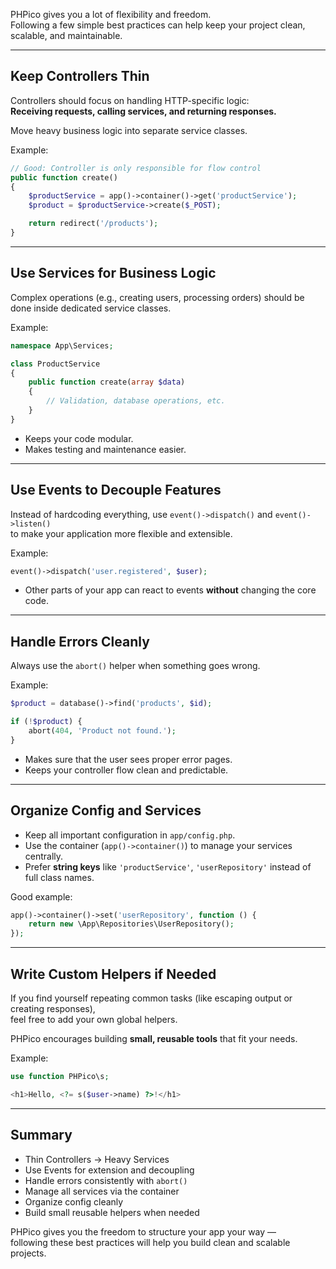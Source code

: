 PHPico gives you a lot of flexibility and freedom.  
Following a few simple best practices can help keep your project clean, scalable, and maintainable.

---

## Keep Controllers Thin

Controllers should focus on handling HTTP-specific logic:  
**Receiving requests, calling services, and returning responses.**

Move heavy business logic into separate service classes.

Example:

```php
// Good: Controller is only responsible for flow control
public function create()
{
    $productService = app()->container()->get('productService');
    $product = $productService->create($_POST);

    return redirect('/products');
}
```

---

## Use Services for Business Logic

Complex operations (e.g., creating users, processing orders) should be done inside dedicated service classes.

Example:

```php
namespace App\Services;

class ProductService
{
    public function create(array $data)
    {
        // Validation, database operations, etc.
    }
}
```

- Keeps your code modular.
- Makes testing and maintenance easier.

---

## Use Events to Decouple Features

Instead of hardcoding everything, use `event()->dispatch()` and `event()->listen()`  
to make your application more flexible and extensible.

Example:

```php
event()->dispatch('user.registered', $user);
```

- Other parts of your app can react to events **without** changing the core code.

---

## Handle Errors Cleanly

Always use the `abort()` helper when something goes wrong.

Example:

```php
$product = database()->find('products', $id);

if (!$product) {
    abort(404, 'Product not found.');
}
```

- Makes sure that the user sees proper error pages.
- Keeps your controller flow clean and predictable.

---

## Organize Config and Services

- Keep all important configuration in `app/config.php`.
- Use the container (`app()->container()`) to manage your services centrally.
- Prefer **string keys** like `'productService'`, `'userRepository'` instead of full class names.

Good example:

```php
app()->container()->set('userRepository', function () {
    return new \App\Repositories\UserRepository();
});
```

---

## Write Custom Helpers if Needed

If you find yourself repeating common tasks (like escaping output or creating responses),  
feel free to add your own global helpers.

PHPico encourages building **small, reusable tools** that fit your needs.

Example:

```php
use function PHPico\s;

<h1>Hello, <?= s($user->name) ?>!</h1>
```

---

## Summary

- Thin Controllers → Heavy Services
- Use Events for extension and decoupling
- Handle errors consistently with `abort()`
- Manage all services via the container
- Organize config cleanly
- Build small reusable helpers when needed

PHPico gives you the freedom to structure your app your way —  
following these best practices will help you build clean and scalable projects.